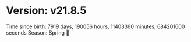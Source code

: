 # Version: v21.8.5
Time since birth: 7919 days, 190056 hours, 11403360 minutes, 684201600 seconds
Season: Spring 🌸
